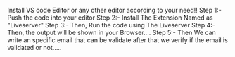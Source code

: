 Install VS code Editor or any other editor according to your need!!
Step 1:-
Push the code into your editor 
Step 2:-
Install The Extension Named as "Liveserver"
Step 3:-
Then, Run the code using The Liveserver
Step 4:-
Then, the output will be shown in your Browser....
Step 5:-
Then We can write an specific email that can be validate after that we verify if the email is validated or not.....
